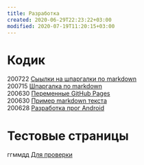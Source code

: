 ```yaml
---
title: Разработка
created: 2020-06-29T22:23:22+03:00
modified: 2020-07-19T11:20:15+03:00
---
```


# Кодик

200722 [Сыылки на шпаргалки по markdown](./200722_markdown.md)  
200715 [Шпаргалка по markdown](./200715_md_шпаргалка.md)  
200630 [Переменные GitHub Pages](./200630-gh-pages-vars.md)  
200630 [Пример markdown текста](./200630-md-example.md)  
200628 [Разработка прог Android](200628_android_разработка.md)

# Тестовые страницы

ггммдд [Для проверки](../beta)
